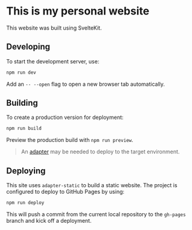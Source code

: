 # This is my personal website

This website was built using SvelteKit.

## Developing

To start the development server, use:

```bash
npm run dev
```

Add an `-- --open` flag to open a new browser tab automatically.


## Building

To create a production version for deployment:

```bash
npm run build
```

Preview the production build with `npm run preview`.

> An [adapter](https://kit.svelte.dev/docs/adapters) may be needed to deploy to the target environment.

## Deploying

This site uses `adapter-static` to build a static website. The project is configured to deploy to GitHub Pages by using:

```bash
npm run deploy
```

This will push a commit from the current local repository to the `gh-pages` branch and kick off a deployment.
